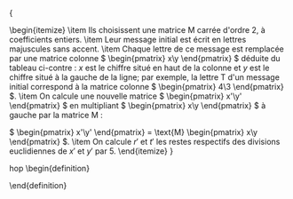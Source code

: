 {

\begin{itemize}
\item Ils choisissent une matrice M carrée d'ordre 2, à coefficients entiers.
\item Leur message initial est écrit en lettres majuscules sans accent.
\item Chaque lettre de ce message est remplacée par une matrice colonne $
\begin{pmatrix} x\\y \end{pmatrix}
$ déduite du tableau ci-contre : $x$ est le chiffre situé en haut de la colonne et $y$ est le chiffre situé à la gauche de la ligne; par exemple, la lettre T d'un message initial correspond à la matrice colonne $
\begin{pmatrix} 4\\3 \end{pmatrix}
$.
\item On calcule une nouvelle matrice $
\begin{pmatrix} x'\\y' \end{pmatrix}
$ en multipliant $
\begin{pmatrix} x\\y \end{pmatrix}
$ à gauche par la matrice M :

$
\begin{pmatrix} x'\\y' \end{pmatrix}
= \text{M}
\begin{pmatrix} x\\y \end{pmatrix}
$.
\item On calcule $r'$ et $t'$ les restes respectifs des divisions euclidiennes de $x'$ et $y'$ par 5.
\end{itemize}
}

hop
\begin{definition}

\end{definition}